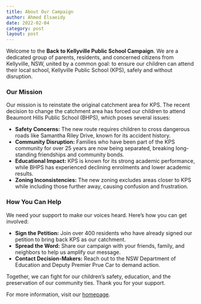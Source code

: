 ```yaml
---
title: About Our Campaign
author: Ahmed Elsaeidy
date: 2022-02-04
category: post
layout: post
---
```


Welcome to the **Back to Kellyville Public School Campaign**. We are a dedicated group of parents, residents, and concerned citizens from Kellyville, NSW, united by a common goal: to ensure our children can attend their local school, Kellyville Public School (KPS), safely and without disruption.

### Our Mission

Our mission is to reinstate the original catchment area for KPS. The recent decision to change the catchment area has forced our children to attend Beaumont Hills Public School (BHPS), which poses several issues:

- **Safety Concerns:** The new route requires children to cross dangerous roads like Samantha Riley Drive, known for its accident history.
- **Community Disruption:** Families who have been part of the KPS community for over 25 years are now being separated, breaking long-standing friendships and community bonds.
- **Educational Impact:** KPS is known for its strong academic performance, while BHPS has experienced declining enrolments and lower academic results.
- **Zoning Inconsistencies:** The new zoning excludes areas closer to KPS while including those further away, causing confusion and frustration.

### How You Can Help

We need your support to make our voices heard. Here’s how you can get involved:

- **Sign the Petition:** Join over 400 residents who have already signed our petition to bring back KPS as our catchment.
- **Spread the Word:** Share our campaign with your friends, family, and neighbors to help us amplify our message.
- **Contact Decision-Makers:** Reach out to the NSW Department of Education and Deputy Premier Prue Car to demand action.

Together, we can fight for our children’s safety, education, and the preservation of our community ties. Thank you for your support.

For more information, visit our [homepage](/).

